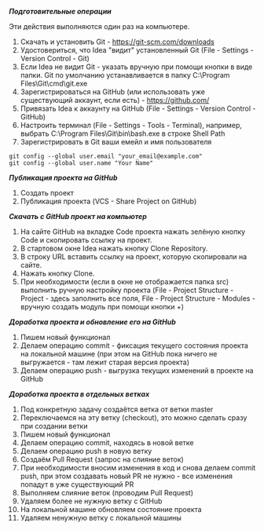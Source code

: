 ***Подготовительные операции***

Эти действия выполняются один раз на компьютере.

1. Скачать и установить Git - https://git-scm.com/downloads
2. Удостовериться, что Idea "видит" установленный Git (File - Settings - Version Control - Git)
3. Если Idea не видит Git - указать вручную при помощи кнопки в виде папки. Git по умолчанию устанавливается в папку C:\Program Files\Git\cmd\git.exe
4. Зарегистрироваться на GitHub (или использовать уже существующий аккаунт, если есть) - https://github.com/
5. Привязать Idea к аккаунту на GitHub (File - Settings - Version Control - GitHub)
6. Настроить терминал (File - Settings - Tools - Terminal), например, выбрать C:\Program Files\Git\bin\bash.exe в строке Shell Path
7. Зарегистрировать в Git ваши емейл и имя пользователя

````
git config --global user.email "your_email@example.com"
git config --global user.name "Your Name"
````

***Публикация проекта на GitHub***

1. Создать проект
2. Публикация проекта (VCS - Share Project on GitHub)

***Скачать с GitHub проект на компьютер***

1. На сайте GitHub на вкладке Code проекта нажать зелёную кнопку Code и скопировать ссылку на проект.
2. В стартовом окне Idea нажать кнопку Clone Repository.
3. В строку URL вставить ссылку на проект, которую скопировали на сайте.
4. Нажать кнопку Clone.
5. При необходимости (если в окне не отображается папка src) выполнить ручную настройку проекта (File - Project Structure - Project - здесь заполнить все поля, File - Project Structure - Modules - вручную создать модуль при помощи кнопки +)

***Доработка проекта и обновление его на GitHub***

1. Пишем новый функционал
2. Делаем операцию commit - фиксация текущего состояния проекта на локальной машине (при этом на GitHub пока ничего не выгружается - там лежит старая версия проекта)
3. Делаем операцию push - выгрузка текущих изменений в проекте на GitHub

***Доработка проекта в отдельных ветках***

1. Под конкретную задачу создаётся ветка от ветки master
2. Переключаемся на эту ветку (checkout), это можно сделать сразу при создании ветки
3. Пишем новый функционал
4. Делаем операцию commit, находясь в новой ветке
5. Делаем операцию push в новую ветку
6. Создаём Pull Request (запрос на слияние веток)
7. При необходимости вносим изменения в код и снова делаем commit push, при этом создавать новый PR не нужно - все изменения попадут в уже существующий PR
8. Выполняем слияние веток (проводим Pull Request)
9. Удаляем более не нужную ветку с GitHub
10. На локальной машине обновляем состояние проекта
11. Удаляем ненужную ветку с локальной машины